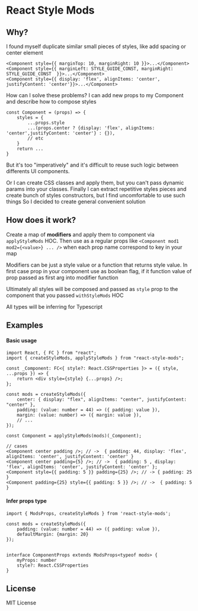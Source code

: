 # React Style Mods

## Why?

I found myself duplicate similar small pieces of styles, like add spacing or center element

```
<Component style={{ marginTop: 10, marginRight: 10 }}>...</Component>
<Component style={{ marginLeft: STYLE_GUIDE_CONST, marginRight: STYLE_GUIDE_CONST  }}>...</Component>
<Component style={{ display: 'flex', alignItems: 'center', justifyContent: 'center'}}>...</Component>
```

How can I solve these problems?
I can add new props to my Component and describe how to compose styles

```
const Component = (props) => {
    styles = {
        ...props.style
        ...(props.center ? {display: 'flex', alignItems: 'center',justifyContent: 'center'} : {}),
        // etc
    }
    return ...
}

```

But it's too "imperatively" and it's difficult to reuse such logic between differents UI components.

Or I can create CSS classes and apply them, but you can't pass dynamic params into your classes.
Finally I can extract repetitive styles pieces and create bunch of styles constructors, but I find uncomfortable to use such things
So I decided to create general convenient solution

## How does it work?

Create a map of **modifiers** and apply them to component via `applyStyleMods` HOC. Then use as a regular props like `<Component mod1 mod2={<value>} ... />` when each prop
name correspond to key in your map

Modifiers can be just a style value or a function that returns style value. In first case prop in your component use as boolean flag, if it function value of prop passed as
first arg into modifier function

Ultimately all styles will be composed and passed as `style` prop to the component that you passed `withStyleMods` HOC

All types will be inferring for Typescript

## Examples

#### Basic usage

```
import React, { FC } from "react";
import { createStyleMods, applyStyleMods } from "react-style-mods";

const _Component: FC<{ style?: React.CSSProperties }> = ({ style, ...props }) => {
    return <div style={style} {...props} />;
};

const mods = createStyleMods({
    center: { display: "flex", alignItems: "center", justifyContent: "center" },
    padding: (value: number = 44) => ({ padding: value }),
    margin: (value: number) => ({ margin: value }),
    // ...
});

const Component = applyStyleMods(mods)(_Component);

// cases
<Component center padding />; // ->  { padding: 44, display: 'flex', alignItems: 'center', justifyContent: 'center' }
<Component center padding={5} />; // ->  { padding: 5 , display: 'flex', alignItems: 'center', justifyContent: 'center' };
<Component style={{ padding: 5 }} padding={25} />; // -> { padding: 25  }
<Component padding={25} style={{ padding: 5 }} />; // ->  { padding: 5  }

```

#### Infer props type

```
import { ModsProps, createStyleMods } from 'react-style-mods';

const mods = createStyleMods({
    padding: (value: number = 44) => ({ padding: value }),
    defaultMargin: {margin: 20}
});


interface ComponentProps extends ModsProps<typeof mods> {
    myProps: number
    style?: React.CSSProperties
}

```

## License

MIT License
